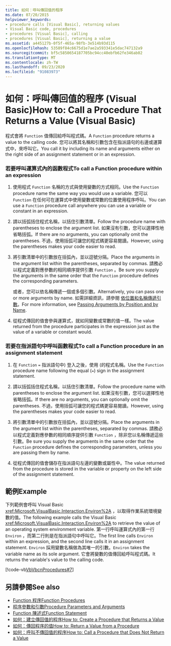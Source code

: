 ```yaml
---
title: 如何：呼叫傳回值的程序
ms.date: 07/20/2015
helpviewer_keywords:
- procedure calls [Visual Basic], returning values
- Visual Basic code, procedures
- procedures [Visual Basic], calling
- procedures [Visual Basic], returning a value
ms.assetid: a445127b-0f5f-465a-98fb-3e514b93d115
ms.openlocfilehash: 53589f84c6675d1e7ae2a593341e5dac747132a9
ms.sourcegitcommit: bf5c5850654187705bc94cc40ebfb62fe346ab02
ms.translationtype: MT
ms.contentlocale: zh-TW
ms.lasthandoff: 09/23/2020
ms.locfileid: "91083973"
---
```

# <a name="how-to-call-a-procedure-that-returns-a-value-visual-basic"></a><span data-ttu-id="3cf11-102">如何：呼叫傳回值的程序 (Visual Basic)</span><span class="sxs-lookup"><span data-stu-id="3cf11-102">How to: Call a Procedure That Returns a Value (Visual Basic)</span></span>

<span data-ttu-id="3cf11-103">程式會將 `Function` 值傳回給呼叫程式碼。</span><span class="sxs-lookup"><span data-stu-id="3cf11-103">A `Function` procedure returns a value to the calling code.</span></span> <span data-ttu-id="3cf11-104">您可以將其名稱和引數包含在指派語句的右邊或運算式中，來呼叫它。</span><span class="sxs-lookup"><span data-stu-id="3cf11-104">You call it by including its name and arguments either on the right side of an assignment statement or in an expression.</span></span>  
  
### <a name="to-call-a-function-procedure-within-an-expression"></a><span data-ttu-id="3cf11-105">若要呼叫運算式內的函數程式</span><span class="sxs-lookup"><span data-stu-id="3cf11-105">To call a Function procedure within an expression</span></span>  
  
1. <span data-ttu-id="3cf11-106">使用程式 `Function` 名稱的方式與使用變數的方式相同。</span><span class="sxs-lookup"><span data-stu-id="3cf11-106">Use the `Function` procedure name the same way you would use a variable.</span></span> <span data-ttu-id="3cf11-107">您可以 `Function` 在任何可在運算式中使用變數或常數的位置使用程序呼叫。</span><span class="sxs-lookup"><span data-stu-id="3cf11-107">You can use a `Function` procedure call anywhere you can use a variable or constant in an expression.</span></span>  
  
2. <span data-ttu-id="3cf11-108">請以括弧括住程式名稱，以括住引數清單。</span><span class="sxs-lookup"><span data-stu-id="3cf11-108">Follow the procedure name with parentheses to enclose the argument list.</span></span> <span data-ttu-id="3cf11-109">如果沒有引數，您可以選擇性地省略括弧。</span><span class="sxs-lookup"><span data-stu-id="3cf11-109">If there are no arguments, you can optionally omit the parentheses.</span></span> <span data-ttu-id="3cf11-110">不過，使用括弧可讓您的程式碼更容易閱讀。</span><span class="sxs-lookup"><span data-stu-id="3cf11-110">However, using the parentheses makes your code easier to read.</span></span>  
  
3. <span data-ttu-id="3cf11-111">將引數清單中的引數放在括弧內，並以逗號分隔。</span><span class="sxs-lookup"><span data-stu-id="3cf11-111">Place the arguments in the argument list within the parentheses, separated by commas.</span></span> <span data-ttu-id="3cf11-112">請務必以程式定義對應參數的相同順序提供引數 `Function` 。</span><span class="sxs-lookup"><span data-stu-id="3cf11-112">Be sure you supply the arguments in the same order that the `Function` procedure defines the corresponding parameters.</span></span>  
  
     <span data-ttu-id="3cf11-113">或者，您可以依名稱傳遞一個或多個引數。</span><span class="sxs-lookup"><span data-stu-id="3cf11-113">Alternatively, you can pass one or more arguments by name.</span></span> <span data-ttu-id="3cf11-114">如需詳細資訊，請參閱 [依位置和名稱傳遞引數](./passing-arguments-by-position-and-by-name.md)。</span><span class="sxs-lookup"><span data-stu-id="3cf11-114">For more information, see [Passing Arguments by Position and by Name](./passing-arguments-by-position-and-by-name.md).</span></span>  
  
4. <span data-ttu-id="3cf11-115">從程式傳回的值會參與運算式，就如同變數或常數的值一樣。</span><span class="sxs-lookup"><span data-stu-id="3cf11-115">The value returned from the procedure participates in the expression just as the value of a variable or constant would.</span></span>  
  
### <a name="to-call-a-function-procedure-in-an-assignment-statement"></a><span data-ttu-id="3cf11-116">若要在指派語句中呼叫函數程式</span><span class="sxs-lookup"><span data-stu-id="3cf11-116">To call a Function procedure in an assignment statement</span></span>  
  
1. <span data-ttu-id="3cf11-117">在 `Function` `=` 指派語句中) 登入之後，使用 (的程式名稱。</span><span class="sxs-lookup"><span data-stu-id="3cf11-117">Use the `Function` procedure name following the equal (`=`) sign in the assignment statement.</span></span>  
  
2. <span data-ttu-id="3cf11-118">請以括弧括住程式名稱，以括住引數清單。</span><span class="sxs-lookup"><span data-stu-id="3cf11-118">Follow the procedure name with parentheses to enclose the argument list.</span></span> <span data-ttu-id="3cf11-119">如果沒有引數，您可以選擇性地省略括弧。</span><span class="sxs-lookup"><span data-stu-id="3cf11-119">If there are no arguments, you can optionally omit the parentheses.</span></span> <span data-ttu-id="3cf11-120">不過，使用括弧可讓您的程式碼更容易閱讀。</span><span class="sxs-lookup"><span data-stu-id="3cf11-120">However, using the parentheses makes your code easier to read.</span></span>  
  
3. <span data-ttu-id="3cf11-121">將引數清單中的引數放在括弧內，並以逗號分隔。</span><span class="sxs-lookup"><span data-stu-id="3cf11-121">Place the arguments in the argument list within the parentheses, separated by commas.</span></span> <span data-ttu-id="3cf11-122">請務必以程式定義對應參數的相同順序提供引數 `Function` ，除非您以名稱傳遞這些引數。</span><span class="sxs-lookup"><span data-stu-id="3cf11-122">Be sure you supply the arguments in the same order that the `Function` procedure defines the corresponding parameters, unless you are passing them by name.</span></span>  
  
4. <span data-ttu-id="3cf11-123">從程式傳回的值會儲存在指派語句左邊的變數或屬性中。</span><span class="sxs-lookup"><span data-stu-id="3cf11-123">The value returned from the procedure is stored in the variable or property on the left side of the assignment statement.</span></span>  
  
## <a name="example"></a><span data-ttu-id="3cf11-124">範例</span><span class="sxs-lookup"><span data-stu-id="3cf11-124">Example</span></span>  

 <span data-ttu-id="3cf11-125">下列範例會呼叫 Visual Basic <xref:Microsoft.VisualBasic.Interaction.Environ%2A> ，以取得作業系統環境變數的值。</span><span class="sxs-lookup"><span data-stu-id="3cf11-125">The following example calls the Visual Basic <xref:Microsoft.VisualBasic.Interaction.Environ%2A> to retrieve the value of an operating system environment variable.</span></span> <span data-ttu-id="3cf11-126">第一行呼叫運算式內的第一行 `Environ` ，而第二行則是在指派語句中呼叫它。</span><span class="sxs-lookup"><span data-stu-id="3cf11-126">The first line calls `Environ` within an expression, and the second line calls it in an assignment statement.</span></span> <span data-ttu-id="3cf11-127">`Environ` 採用變數名稱做為其唯一的引數。</span><span class="sxs-lookup"><span data-stu-id="3cf11-127">`Environ` takes the variable name as its sole argument.</span></span> <span data-ttu-id="3cf11-128">它會將變數的值傳回給呼叫程式碼。</span><span class="sxs-lookup"><span data-stu-id="3cf11-128">It returns the variable's value to the calling code.</span></span>  
  
 [!code-vb[VbVbcnProcedures#7](~/samples/snippets/visualbasic/VS_Snippets_VBCSharp/VbVbcnProcedures/VB/Class1.vb#7)]  
  
## <a name="see-also"></a><span data-ttu-id="3cf11-129">另請參閱</span><span class="sxs-lookup"><span data-stu-id="3cf11-129">See also</span></span>

- [<span data-ttu-id="3cf11-130">Function 程序</span><span class="sxs-lookup"><span data-stu-id="3cf11-130">Function Procedures</span></span>](./function-procedures.md)
- [<span data-ttu-id="3cf11-131">程序參數和引數</span><span class="sxs-lookup"><span data-stu-id="3cf11-131">Procedure Parameters and Arguments</span></span>](./procedure-parameters-and-arguments.md)
- [<span data-ttu-id="3cf11-132">Function 陳述式</span><span class="sxs-lookup"><span data-stu-id="3cf11-132">Function Statement</span></span>](../../../language-reference/statements/function-statement.md)
- [<span data-ttu-id="3cf11-133">如何：建立傳回值的程序</span><span class="sxs-lookup"><span data-stu-id="3cf11-133">How to: Create a Procedure that Returns a Value</span></span>](./how-to-create-a-procedure-that-returns-a-value.md)
- [<span data-ttu-id="3cf11-134">如何：傳回程序的值</span><span class="sxs-lookup"><span data-stu-id="3cf11-134">How to: Return a Value from a Procedure</span></span>](./how-to-return-a-value-from-a-procedure.md)
- [<span data-ttu-id="3cf11-135">如何：呼叫不傳回值的程序</span><span class="sxs-lookup"><span data-stu-id="3cf11-135">How to: Call a Procedure that Does Not Return a Value</span></span>](./how-to-call-a-procedure-that-does-not-return-a-value.md)
